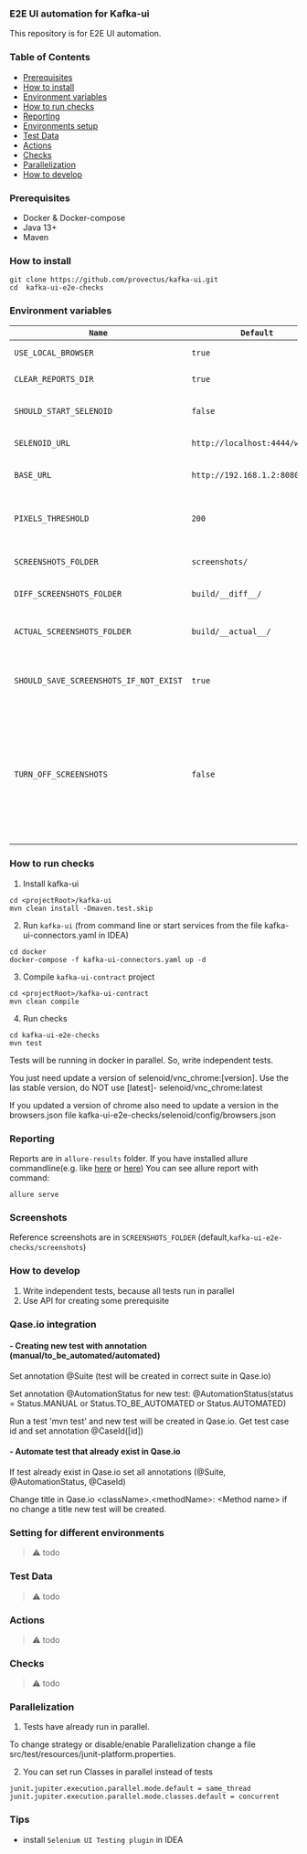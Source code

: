 ### E2E UI automation for Kafka-ui

This repository is for E2E UI automation. 

### Table of Contents

- [Prerequisites](#prerequisites)
- [How to install](#how-to-install)
- [Environment variables](#environment-variables)
- [How to run checks](#how-to-run-checks)
- [Reporting](#reporting)
- [Environments setup](#environments-setup)
- [Test Data](#test-data)
- [Actions](#actions)
- [Checks](#checks)
- [Parallelization](#parallelization)
- [How to develop](#how-to-develop)

### Prerequisites
- Docker & Docker-compose
- Java 13+
- Maven
  
### How to install
```
git clone https://github.com/provectus/kafka-ui.git
cd  kafka-ui-e2e-checks 
```
### Environment variables

|`Name`               	                |   `Default`   | `Description`
|---------------------------------------|-------------|---------------------
|`USE_LOCAL_BROWSER`                    |  `true`     | clear reports dir on startup
|`CLEAR_REPORTS_DIR`                    |  `true`     | clear reports dir on startup
|`SHOULD_START_SELENOID`                |  `false`    | starts selenoid container on startup
|`SELENOID_URL`                         |  `http://localhost:4444/wd/hub`    | URL of remote selenoid instance
|`BASE_URL`                             |  `http://192.168.1.2:8080/`    | base url for selenide configuration
|`PIXELS_THRESHOLD`                     |  `200`    | Amount of pixels, that should be different to fail screenshot check
|`SCREENSHOTS_FOLDER`                   |  `screenshots/`    | folder for keeping reference screenshots
|`DIFF_SCREENSHOTS_FOLDER`              |  `build/__diff__/`    | folder for keeping  screenshots diffs
|`ACTUAL_SCREENSHOTS_FOLDER`            |  `build/__actual__/`   | folder for keeping  actual screenshots(during checks)
|`SHOULD_SAVE_SCREENSHOTS_IF_NOT_EXIST` |  `true`    | folder for keeping  actual screenshots(during checks)
|`TURN_OFF_SCREENSHOTS`                 |  `false`    | If true, `compareScreenshots` will not fail on different screenshots. Useful for functional debugging on local machine, while preserving golden screenshots made in selenoid

### How to run checks

1. Install kafka-ui
```
cd <projectRoot>/kafka-ui
mvn clean install -Dmaven.test.skip
```

2. Run `kafka-ui` (from command line or start services from the file kafka-ui-connectors.yaml in IDEA)
```
cd docker
docker-compose -f kafka-ui-connectors.yaml up -d
```

3. Compile `kafka-ui-contract` project
```
cd <projectRoot>/kafka-ui-contract
mvn clean compile
```
4. Run checks 
```
cd kafka-ui-e2e-checks
mvn test
```
Tests will be running in docker in parallel. So, write independent tests.

You just need update a version of selenoid/vnc_chrome:[version]. Use the las stable version, do NOT use [latest]- selenoid/vnc_chrome:latest

If you updated a version of chrome also need to update a version in the browsers.json file kafka-ui-e2e-checks/selenoid/config/browsers.json


### Reporting

Reports are in `allure-results` folder.
If you have installed allure commandline(e.g. like [here](https://docs.qameta.io/allure/#_installing_a_commandline) or [here](https://www.npmjs.com/package/allure-commandline))
You can see allure report with command:
```
allure serve
```
### Screenshots

Reference screenshots are in `SCREENSHOTS_FOLDER`  (default,`kafka-ui-e2e-checks/screenshots`)

### How to develop
1. Write independent tests, because all tests run in parallel
2. Use API for creating some prerequisite

### Qase.io integration
#### - Creating new test with annotation (manual/to_be_automated/automated)

Set annotation @Suite (test will be created in correct suite in Qase.io)

Set annotation @AutomationStatus for new test: @AutomationStatus(status = Status.MANUAL or Status.TO_BE_AUTOMATED or Status.AUTOMATED)

Run a test 'mvn test' and new test will be created in Qase.io. Get test case id and set annotation @CaseId([id])

#### - Automate test that already exist in Qase.io
If test already exist in Qase.io set all annotations (@Suite, @AutomationStatus, @CaseId)

Change title in Qase.io <className\>.<methodName\>: <Method name\> if no change a title new test will be created.


### Setting for different environments
> ⚠️ todo 
### Test Data
> ⚠️ todo 
### Actions
> ⚠️ todo 
### Checks
> ⚠️ todo 
### Parallelization
1. Tests have already run in parallel. 

To change strategy or disable/enable Parallelization change a file src/test/resources/junit-platform.properties.

2. You can set run Classes in parallel instead of tests
```
junit.jupiter.execution.parallel.mode.default = same_thread
junit.jupiter.execution.parallel.mode.classes.default = concurrent
```

### Tips
 - install `Selenium UI Testing plugin` in IDEA

